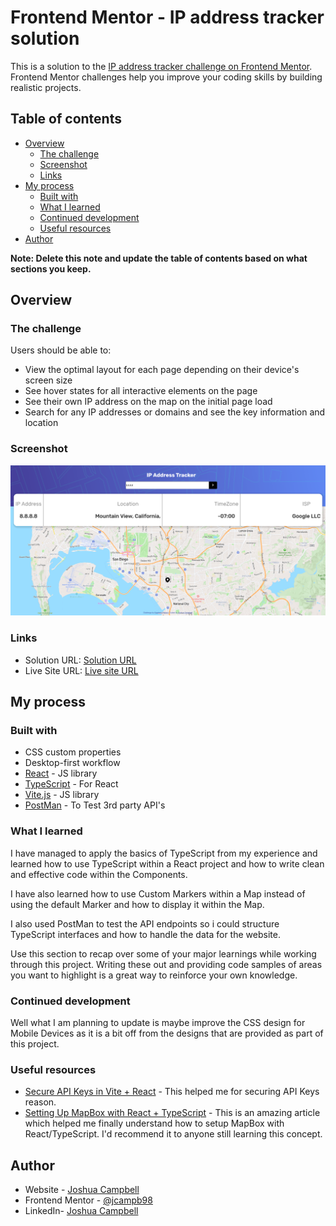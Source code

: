 # Frontend Mentor - IP address tracker solution

This is a solution to the [IP address tracker challenge on Frontend Mentor](https://www.frontendmentor.io/challenges/ip-address-tracker-I8-0yYAH0). Frontend Mentor challenges help you improve your coding skills by building realistic projects. 

## Table of contents

- [Overview](#overview)
  - [The challenge](#the-challenge)
  - [Screenshot](#screenshot)
  - [Links](#links)
- [My process](#my-process)
  - [Built with](#built-with)
  - [What I learned](#what-i-learned)
  - [Continued development](#continued-development)
  - [Useful resources](#useful-resources)
- [Author](#author)

**Note: Delete this note and update the table of contents based on what sections you keep.**

## Overview

### The challenge

Users should be able to:

- View the optimal layout for each page depending on their device's screen size
- See hover states for all interactive elements on the page
- See their own IP address on the map on the initial page load
- Search for any IP addresses or domains and see the key information and location

### Screenshot

![](./screenshot.png)

### Links

- Solution URL: [Solution URL](https://www.frontendmentor.io/solutions/ip-address-tracker-built-using-typescriptreact-qomAdJr7k7)
- Live Site URL: [Live site URL](https://ip-address-tracker-one-iota.vercel.app/)

## My process

### Built with

- CSS custom properties
- Desktop-first workflow
- [React](https://reactjs.org/) - JS library
- [TypeScript](https://www.typescriptlang.org/) - For React
- [Vite.js](https://vitejs.dev/) - JS library
- [PostMan](https://www.postman.com/) - To Test 3rd party API's

### What I learned

I have managed to apply the basics of TypeScript from my experience and learned how to use TypeScript within a React project and 
how to write clean and effective code within the Components.

I have also learned how to use Custom Markers within a Map instead of using the default Marker and how to display it within the Map. 

I also used PostMan to test the API endpoints so i could structure TypeScript interfaces and how to handle the data for the website.

Use this section to recap over some of your major learnings while working through this project. Writing these out and providing code samples of areas you want to highlight is a great way to reinforce your own knowledge.

### Continued development

Well what I am planning to update is maybe improve the CSS design for Mobile Devices as it is a bit off from the designs that are provided as part of this project.

### Useful resources

- [Secure API Keys in Vite + React](https://medium.com/@haitham.benhammouda/getting-started-with-env-in-react-vite-06a185ffcf06) - This helped me for securing API Keys reason.
- [Setting Up MapBox with React + TypeScript](https://dev.to/franklin030601/showing-mapbox-map-with-react-55g) - This is an amazing article which helped me finally understand how to setup MapBox with React/TypeScript. I'd recommend it to anyone still learning this concept.

## Author

- Website - [Joshua Campbell](https://www.joshua-campbell.net/)
- Frontend Mentor - [@jcampb98](https://www.frontendmentor.io/profile/jcampb98)
- LinkedIn- [Joshua Campbell](https://www.linkedin.com/in/joshua-campbell98/)